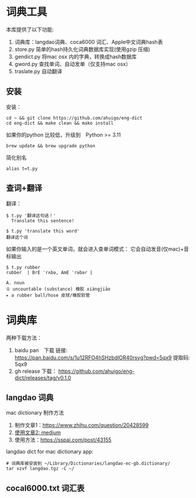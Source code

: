 # 词典工具
本库提供了以下功能:
1. 词典库：langdao词典、coca6000 词汇、Apple中文词典hash表
2. store.py 简单的hash持久化词典数据库实现(使用gzip 压缩)
3. gendict.py 将mac osx 内的字典，转换成hash数据库
4. gword.py 查找单词、自动发单（仅支持mac osx）
5. traslate.py 自动翻译

## 安装
安装：

    cd ~ && git clone https://github.com/ahuigo/eng-dict
    cd eng-dict && make clean && make install

如果你的python 比较低，升级到　Python >= 3.11

    brew update && brew upgrade python

简化别名

    alias t=t.py

## 查词+翻译
翻译：

    $ t.py '翻译这句话！'
      Translate this sentence!

    $ t.py 'translate this word'
    翻译这个词

如果你输入的是一个英文单词，就会进入查单词模式： 它会自动发音(仅mac)+音标输出

    $ t.py rubber
    rubber  | BrE ˈrʌbə, AmE ˈrəbər |  

    A. noun
    ① uncountable (substance) 橡胶 xiàngjiāo
    ▸ a rubber ball/hose 皮球/橡胶软管

# 词典库
两种下载方法：
1. baidu pan　下载
链接: https://pan.baidu.com/s/1u12RFO4hSHzbdlOR40rsyg?pwd=5qx9 提取码: 5qx9 
2. gh release 下载：
https://github.com/ahuigo/eng-dict/releases/tag/v0.1.0


## langdao 词典
mac dictionary 制作方法
1. 制作文章1：https://www.zhihu.com/question/20428599
2. [使用文章2: medium](https://medium.com/@ahuigo/mac-osx%E4%B8%8B%E5%A5%BD%E7%94%A8%E7%9A%84%E8%AF%8D%E5%85%B8%E5%B7%A5%E5%85%B7-8b07b7c8a88)
3. 使用方法：https://sspai.com/post/43155

langdao dict for mac dictionary app:

    # 词典库被安装到 ~/Library/Dictionaries/langdao-ec-gb.dictionary/
    tar xzvf langdao.tgz -C ~/

## cocal6000.txt 词汇表
